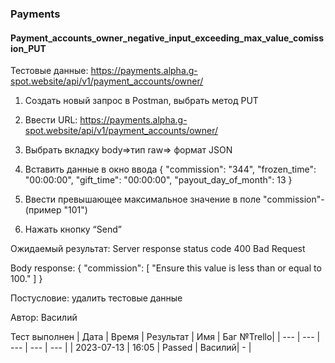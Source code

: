 ### Payments
#### Payment_accounts_owner_negative_input_exceeding_max_value_comission_PUT

Тестовые данные: https://payments.alpha.g-spot.website/api/v1/payment_accounts/owner/


1. Создать новый запрос в Postman, выбрать метод PUT

2. Ввести URL: https://payments.alpha.g-spot.website/api/v1/payment_accounts/owner/

3. Выбрать вкладку body=>тип raw=> формат JSON

4. Вставить данные в окно ввода
{
  "commission": "344",
  "frozen_time": "00:00:00",
  "gift_time": "00:00:00",
  "payout_day_of_month": 13
}

5. Ввести превышающее максимальное значение в поле "commission"-(пример "101")

6. Нажать кнопку “Send”

Ожидаемый результат: Server response status code 400 Bad Request

Body response:
{
    "commission": [
        "Ensure this value is less than or equal to 100."
    ]
}

Постусловие: удалить тестовые данные

Автор: Василий

Тест выполнен
|     Дата    | Время | Результат |   Имя  | Баг №Trello|
|     ---     |  ---  |    ---    |   ---  |    ---     |
|  2023-07-13 | 16:05 |   Passed  | Василий|     -      | 